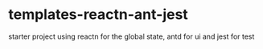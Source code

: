 # templates-reactn-ant-jest
starter project using reactn for the global state, antd for ui and jest for test
